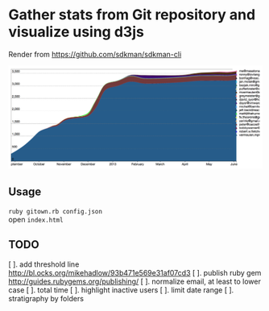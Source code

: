 # Gather stats from Git repository and visualize using d3js

Render from https://github.com/sdkman/sdkman-cli

![Demo](demo.png)

## Usage
  `ruby gitown.rb config.json`  
  open `index.html`  

## TODO
  [ ]. add threshold line http://bl.ocks.org/mikehadlow/93b471e569e31af07cd3
  [ ]. publish ruby gem http://guides.rubygems.org/publishing/
  [ ]. normalize email, at least to lower case
  [ ]. total time
  [ ]. highlight inactive users
  [ ]. limit date range
  [ ]. stratigraphy by folders

